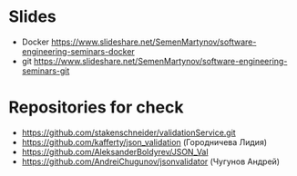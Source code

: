 # Slides

- Docker https://www.slideshare.net/SemenMartynov/software-engineering-seminars-docker
- git https://www.slideshare.net/SemenMartynov/software-engineering-seminars-git

# Repositories for check

- https://github.com/stakenschneider/validationService.git
- https://github.com/kafferty/json_validation (Городничева Лидия)
- https://github.com/AleksanderBoldyrev/JSON_Val
- https://github.com/AndreiChugunov/jsonvalidator (Чугунов Андрей)
